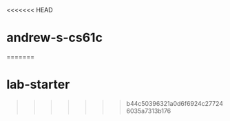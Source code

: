 <<<<<<< HEAD
# andrew-s-cs61c
=======
# lab-starter
>>>>>>> b44c50396321a0d6f6924c277246035a7313b176
